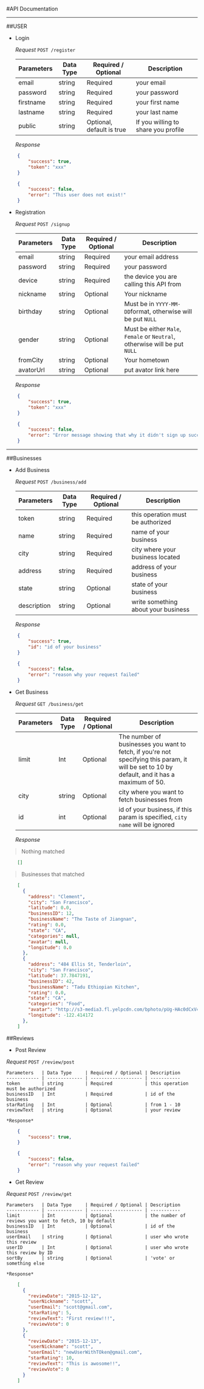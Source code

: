 #API Documentation


---

##USER

* Login

    *Request*
    `POST /register`
    
    Parameters   | Data Type     | Required / Optional | Description
    ------------ | ------------- | ------------------- | -----------
    email        | string        | Required            | your email 
    password     | string        | Required            | your password
    firstname    | string        | Required            | your first name
    lastname     | string        | Required            | your last name
    public       | string        | Optional, default is true | If you willing to share you profile
    
    *Response*
```json
    {
        "success": true,
        "token": "xxx"
    }
```

```json
    {
        "success": false,
        "error": "This user does not exist!"
    }
```

* Registration

    *Request*
    `POST /signup`
    
    Parameters   | Data Type     | Required / Optional | Description
    ------------ | ------------- | ------------------- | -----------
    email        | string        | Required            | your email address
    password     | string        | Required            | your password
    device       | string        | Required            | the device you are calling this API from
    nickname     | string        | Optional            | Your nickname
    birthday     | string        | Optional            | Must be in `YYYY-MM-DD`format, otherwise will be put `NULL`
    gender       | string        | Optional            | Must be either `Male`, `Female` or `Neutral`, otherwise will be put `NULL`
    fromCity     | string        | Optional            | Your hometown
    avatorUrl    | string        | Optional            | put avator link here
    
    *Response*
```json
    {
        "success": true,
        "token": "xxx"
    }
```

```json
    {
        "success": false,
        "error": "Error message showing that why it didn't sign up successfully"
    }
```

---

##Businesses

* Add Business

    *Request*
    `POST /business/add`
    
    Parameters   | Data Type     | Required / Optional | Description
    ------------ | ------------- | ------------------- | -----------
    token        | string        | Required            | this operation must be authorized
    name         | string        | Required            | name of your business
    city         | string        | Required            | city where your business located
    address      | string        | Required            | address of your business
    state        | string        | Optional            | state of your business
    description  | string        | Optional            | write something about your business
    
    *Response*
```json
    {
        "success": true,
        "id": "id of your business"
    }
```

```json
    {
        "success": false,
        "error": "reason why your request failed"
    }
```

* Get Business

    *Request*
    `GET /business/get`
    
    Parameters   | Data Type     | Required / Optional | Description
    ------------ | ------------- | ------------------- | -----------
    limit        | Int           | Optional            | The number of businesses you want to fetch, if you're not specifying this param, it will be set to 10 by default, and it has a maximum of 50. 
    city         | string        | Optional            | city where you want to fetch businesses from
    id           | int           | Optional            | id of your business, if this param is specified, `city` `name` will be ignored
    
    *Response*
    
> Nothing matched

```json
    []
```

> Businesses that matched

```json
    [
      {
        "address": "Clement",
        "city": "San Francisco",
        "latitude": 0.0,
        "businessID": 12,
        "businessName": "The Taste of Jiangnan",
        "rating": 0.0,
        "state": "CA",
        "categories": null,
        "avatar": null,
        "longitude": 0.0
      },
      {
        "address": "484 Ellis St, Tenderloin",
        "city": "San Francisco",
        "latitude": 37.7847191,
        "businessID": 42,
        "businessName": "Tadu Ethiopian Kitchen",
        "rating": 0.0,
        "state": "CA",
        "categories": "Food",
        "avatar": "http://s3-media3.fl.yelpcdn.com/bphoto/pUg-HAc0dCxV4iORG8NJZA/ms.jpg",
        "longitude": -122.414172
      },
    ]
```

##Reviews

* Post Review

*Request*
    `POST /review/post`
    
    Parameters   | Data Type     | Required / Optional | Description
    ------------ | ------------- | ------------------- | -----------
    token        | string        | Required            | this operation must be authorized
    businessID   | Int           | Required            | id of the business
    starRating   | Int           | Optional            | from 1 - 10
    reviewText   | string        | Optional            | your review
    
    *Response*
    
```json
    {
        "success": true,
    }
```

```json
    {
        "success": false,
        "error": "reason why your request failed"
    }
```

* Get Review

*Request*
    `POST /review/get`
    
    Parameters   | Data Type     | Required / Optional | Description
    ------------ | ------------- | ------------------- | -----------
    limit        | Int           | Optional            | the number of reviews you want to fetch, 10 by default
    businessID   | Int           | Optional            | id of the business
    userEmail    | string        | Optional            | user who wrote this review
    userID       | Int           | Optional            | user who wrote this review by ID
    sortBy       | string        | Optional            | 'vote' or something else
    
    *Response*

```json
    [
      {
        "reviewDate": "2015-12-12",
        "userNickname": "scott",
        "userEmail": "scott@gmail.com",
        "starRating": 5,
        "reviewText": "First review!!!",
        "reviewVote": 0
      },
      {
        "reviewDate": "2015-12-13",
        "userNickname": "scott",
        "userEmail": "newUserWithTOken@gmail.com",
        "starRating": 10,
        "reviewText": "This is awosome!!",
        "reviewVote": 0
      }
    ]
```